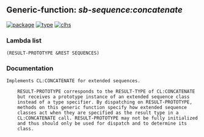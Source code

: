 ## Generic-function: ***sb-sequence:concatenate***
[![package](https://img.shields.io/badge/Package-SB--SEQUENCE-5f9ea0.svg?style=social&colorA=999999)](../) [![type](https://img.shields.io/badge/Type-Generic--Function-5f9ea0.svg?style=social&colorA=999999)](../#generic-function) [![clhs](https://img.shields.io/badge/CLHS-CONCATENATE-5f9ea0.svg?style=social&colorA=999999)](http://www.lispworks.com/documentation/HyperSpec/Body/f_concat.htm) 
### Lambda list
```
(RESULT-PROTOTYPE &REST SEQUENCES)
```
### Documentation
```
Implements CL:CONCATENATE for extended sequences.

    RESULT-PROTOTYPE corresponds to the RESULT-TYPE of CL:CONCATENATE
    but receives a prototype instance of an extended sequence class
    instead of a type specifier. By dispatching on RESULT-PROTOTYPE,
    methods on this generic function specify how extended sequence
    classes act when they are specified as the result type in a
    CL:CONCATENATE call. RESULT-PROTOTYPE may not be fully initialized
    and thus should only be used for dispatch and to determine its
    class.
```
